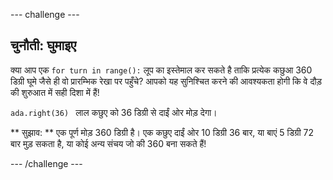 \--- challenge \---

## चुनौती: घुमाइए

क्या आप एक `for turn in range():` लूप का इस्तेमाल कर सकते है ताकि प्रत्येक कछुआ 360 डिग्री घूमे जैसे ही वो प्रारम्भिक रेखा पर पहुँचे? आपको यह सुनिश्चित करने की आवश्यकता होगी कि वे दौड़ की शुरुआत में सही दिशा में हैं!

`ada.right(36) ` लाल कछुए को 36 डिग्री से दाईं ओर मोड़ देगा।

** सुझाव: ** एक पूर्ण मोड़ 360 डिग्री है। एक कछुए दाईं ओर 10 डिग्री 36 बार, या बाएं 5 डिग्री 72 बार मुड़ सकता है, या कोई अन्य संचय जो की 360 बना सकते हैं!

\--- /challenge \---
